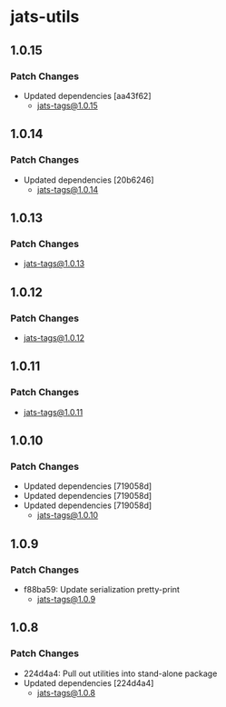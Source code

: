 # jats-utils

## 1.0.15

### Patch Changes

- Updated dependencies [aa43f62]
  - jats-tags@1.0.15

## 1.0.14

### Patch Changes

- Updated dependencies [20b6246]
  - jats-tags@1.0.14

## 1.0.13

### Patch Changes

- jats-tags@1.0.13

## 1.0.12

### Patch Changes

- jats-tags@1.0.12

## 1.0.11

### Patch Changes

- jats-tags@1.0.11

## 1.0.10

### Patch Changes

- Updated dependencies [719058d]
- Updated dependencies [719058d]
- Updated dependencies [719058d]
  - jats-tags@1.0.10

## 1.0.9

### Patch Changes

- f88ba59: Update serialization pretty-print
  - jats-tags@1.0.9

## 1.0.8

### Patch Changes

- 224d4a4: Pull out utilities into stand-alone package
- Updated dependencies [224d4a4]
  - jats-tags@1.0.8
